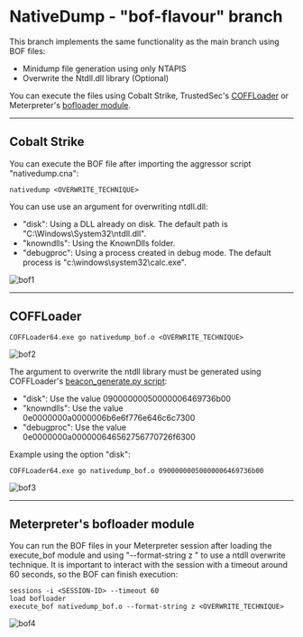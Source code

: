 # NativeDump - "bof-flavour" branch

This branch implements the same functionality as the main branch using BOF files: 

- Minidump file generation using only NTAPIS
- Overwrite the Ntdll.dll library (Optional)

You can execute the files using Cobalt Strike, TrustedSec's [COFFLoader](https://github.com/trustedsec/COFFLoader) or Meterpreter's [bofloader module](https://docs.metasploit.com/docs/using-metasploit/advanced/meterpreter/meterpreter-executebof-command.html).

-----------------------------------------

## Cobalt Strike

You can execute the BOF file after importing the aggressor script "nativedump.cna":

```
nativedump <OVERWRITE_TECHNIQUE>
``` 

You can use use an argument for overwriting ntdll.dll:
- "disk": Using a DLL already on disk. The default path is "C:\Windows\System32\ntdll.dll".    
- "knowndlls": Using the KnownDlls folder.
- "debugproc": Using a process created in debug mode. The default process is "c:\windows\system32\calc.exe".
  
![bof1](https://raw.githubusercontent.com/ricardojoserf/ricardojoserf.github.io/master/images/nativedump/Screenshot_BOF1.png)

-----------------------------------------

## COFFLoader

```
COFFLoader64.exe go nativedump_bof.o <OVERWRITE_TECHNIQUE>
```

![bof2](https://raw.githubusercontent.com/ricardojoserf/ricardojoserf.github.io/master/images/nativedump/Screenshot_BOF2.png)

The argument to overwrite the ntdll library must be generated using COFFLoader's [beacon_generate.py script](https://github.com/trustedsec/COFFLoader/blob/main/beacon_generate.py):
- "disk": Use the value 09000000050000006469736b00
- "knowndlls": Use the value 0e0000000a0000006b6e6f776e646c6c7300
- "debugproc": Use the value 0e0000000a000000646562756770726f6300
  
Example using the option "disk":

```
COFFLoader64.exe go nativedump_bof.o 09000000050000006469736b00
```

![bof3](https://raw.githubusercontent.com/ricardojoserf/ricardojoserf.github.io/master/images/nativedump/Screenshot_BOF3.png)

--------------------------------------

## Meterpreter's bofloader module

You can run the BOF files in your Meterpreter session after loading the execute_bof module and using "--format-string z " to use a ntdll overwrite technique. It is important to interact with the session with a timeout around 60 seconds, so the BOF can finish execution:

```
sessions -i <SESSION-ID> --timeout 60
load bofloader
execute_bof nativedump_bof.o --format-string z <OVERWRITE_TECHNIQUE>
```

![bof4](https://raw.githubusercontent.com/ricardojoserf/ricardojoserf.github.io/master/images/nativedump/Screenshot_BOF4.png)
